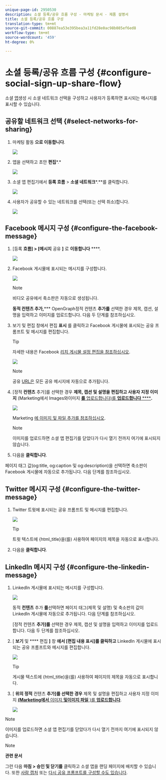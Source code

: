 ```yaml
---
unique-page-id: 2950530
description: 소셜 등록/공유 흐름 구성 - 마케팅 문서 - 제품 설명서
title: 소셜 등록/공유 흐름 구성
translation-type: tm+mt
source-git-commit: 00887ea53e395bea3a11fd28e0ac98b085ef6ed8
workflow-type: tm+mt
source-wordcount: '459'
ht-degree: 0%

---
```



# 소셜 등록/공유 흐름 구성 {#configure-social-sign-up-share-flow}

소셜 [앱](http://docs.marketo.com/display/docs/social)생성 시 소셜 네트워크 선택을 구성하고 사용자가 등록하면 표시되는 메시지를 표시할 수 있습니다.

## 공유할 네트워크 선택 {#select-networks-for-sharing}

1. 마케팅 활동 **으로 이동합니다**.

   ![](assets/ma-1.png)

1. 앱을 선택하고 초안 **편집***.*

   ![](assets/image2014-9-22-13-3a57-3a43.png)

1. 소셜 앱 편집기에서 **등록 흐름** > **소셜 네트워크***.**를 클릭합니다.

   ![](assets/three.png)

1. 사용자가 공유할 수 있는 네트워크를 선택(또는 선택 취소)합니다.

   ![](assets/four.png)

## Facebook 메시지 구성 {#configure-the-facebook-message}

1. [등록 **흐름] > [메시지** 공유 **]** 로 **이동합니다** ****.

   ![](assets/five.png)

1. Facebook 게시물에 표시되는 메시지를 구성합니다.

   ![](assets/image2014-9-22-13-3a58-3a54.png)

   >[!NOTE]
   >
   >비디오 공유에서 축소판은 자동으로 생성됩니다.

   **동적 컨텐츠 추가,***** OpenGraph정적 컨텐츠 **추가를** 선택한 경우 제목, 캡션, 설명을 입력하고 이미지를 업로드합니다. 다음 두 단계를 참조하십시오.

1. 보기 및 편집 창에서 편집 **표시** 를 클릭하고 Facebook 게시물에 표시되는 공유 프롬프트 및 메시지를 편집합니다.

   >[!TIP]
   >
   >자세한 내용은 Facebook [리치 게시물 설정 편집을 참조하십시오](../../../../product-docs/demand-generation/facebook/edit-facebook-rich-post-settings.md).

   ![](assets/image2014-9-22-13-3a59-3a57.png)

   >[!NOTE]
   >
   >공유 [URL은](../../../../product-docs/demand-generation/social/social-functions/choose-the-share-url-for-a-social-app.md) 모든 공유 메시지에 자동으로 추가됩니다.

1. [정적 **컨텐츠** 추가]를 선택한 경우 **제목, 캡션 및 설명을 편집하고 사용자 지정 이미지** (Marketing에서 Images와이미지 [**를** 업로드합니다)를 **업로드합니다** ****](../../../../product-docs/demand-generation/images-and-files/add-images-and-files-to-marketo.md)**.**

   ![](assets/image2014-9-22-14-3a1-3a11.png)

   Marketing [에 이미지 및 파일 추가를 참조하십시오](../../../../product-docs/demand-generation/images-and-files/add-images-and-files-to-marketo.md).

   >[!NOTE]
   >
   >이미지를 업로드하면 소셜 앱 편집기를 닫았다가 다시 열기 전까지 여기에 표시되지 않습니다.

1. 다음을 **클릭합니다**.

페이지 태그 값(og:title, og:caption 및 og:description)을 선택하면 축소판이 Facebook 게시물에 자동으로 추가됩니다. 다음 단계를 참조하십시오.

## Twitter 메시지 구성 {#configure-the-twitter-message}

1. Twitter 트윗에 표시되는 공유 프롬프트 및 메시지를 편집합니다.

   ![](assets/image2014-9-22-14-3a2-3a31.png)

   >[!TIP]
   >
   >트윗 텍스트에 {html_title}을(를) 사용하여 페이지의 제목을 자동으로 표시합니다.

1. 다음을 **클릭합니다**.

## LinkedIn 메시지 구성 {#configure-the-linkedin-message}

1. LinkedIn 게시물에 표시되는 메시지를 구성합니다.

   ![](assets/image2014-9-22-14-3a3-3a8.png)

   동적 **컨텐츠** 추가 **를**&#x200B;선택하면 페이지 태그(제목 및 설명) 및 축소판의 값이 LinkedIn 게시물에 자동으로 추가됩니다. 다음 단계를 참조하십시오.

   [정적 컨텐츠 **추가]를** 선택한 경우 제목, 캡션 및 설명을 입력하고 이미지를 업로드합니다. 다음 두 단계를 참조하십시오.

1. [ **보기** 및 **** 편집 **]** 창 **에서 [편집 내용 표시]를 클릭하고** LinkedIn 게시물에 표시되는 공유 프롬프트와 메시지를 편집합니다.

   ![](assets/image2014-9-22-14-3a4-3a6.png)

   >[!TIP]
   >
   >게시물 텍스트에 {html_title}을(를) 사용하여 페이지의 제목을 자동으로 표시합니다.

1. [ **위의 정적** 컨텐츠 **추가]를 선택한 경우** 제목 및 설명을 편집하고 사용자 지정 이미지 [**(Marketing에서** 이미지 **및이미지 파일** )를 **업로드합니다**](../../../../product-docs/demand-generation/images-and-files/add-images-and-files-to-marketo.md).

   ![](assets/image2014-9-22-13-3a55-3a17.png)

>[!NOTE]
>
>이미지를 업로드하면 소셜 앱 편집기를 닫았다가 다시 열기 전까지 여기에 표시되지 않습니다.

>[!NOTE]
>
>**관련 문서**
>
>그런 다음 **마침 > 승인 및 닫기를** 클릭하고 소셜 앱을 랜딩 페이지에 배치할 수 있습니다. 또한 [사람 캡처](configure-person-capture-for-a-social-app.md) 또는 [다시 공유 프롬프트를 구성할 수도 있습니다](configure-re-share-email-and-prompt-for-a-social-app.md).

